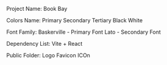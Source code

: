 Project Name: Book Bay

Colors Name:
Primary
Secondary
Tertiary
Black
White

Font Family:
Baskerville - Primary Font
Lato - Secondary Font

Dependency List:
Vite + React

Public Folder:
Logo
Favicon ICOn
